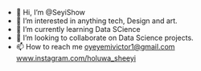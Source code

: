 - 👋 Hi, I’m @SeyiShow
- 👀 I’m interested in anything tech, Design and art.
- 🌱 I’m currently learning Data SCience
- 💞️ I’m looking to collaborate on Data Science projects.
- 📫 How to reach me oyeyemivictor1@gmail.com www.instagram.com/holuwa_sheeyi

<!---
SeyiShow/SeyiShow is a ✨ special ✨ repository because its `README.md` (this file) appears on your GitHub profile.
You can click the Preview link to take a look at your changes.
--->

